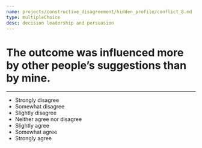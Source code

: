```yaml
---
name: projects/constructive_disagreement/hidden_profile/conflict_8.md
type: multipleChoice
desc: decision leadership and persuasion
---
```


# The outcome was influenced more by other people’s suggestions than by mine.

---

- Strongly disagree
- Somewhat disagree
- Slightly disagree
- Neither agree nor disagree
- Slightly agree
- Somewhat agree
- Strongly agree
